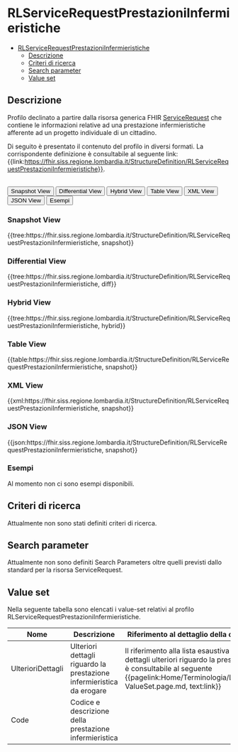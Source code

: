 # RLServiceRequestPrestazioniInfermieristiche

- [RLServiceRequestPrestazioniInfermieristiche](#rlservicerequestprestazioniinfermieristiche)
  - [Descrizione](#descrizione)
  - [Criteri di ricerca](#criteri-di-ricerca)
  - [Search parameter](#search-parameter)
  - [Value set](#value-set)


## Descrizione

Profilo declinato a partire dalla risorsa generica FHIR [ServiceRequest](http://hl7.org/fhir/R4/servicerequest.html) che contiene le informazioni relative ad una prestazione infermieristiche afferente ad un progetto individuale di un cittadino.

Di seguito è presentato il contenuto del profilo in diversi formati. La corrispondente definizione è consultabile al seguente link: {{link:https://fhir.siss.regione.lombardia.it/StructureDefinition/RLServiceRequestPrestazioniInfermieristiche}}.

<br>
<div class="tab">
 <button class="tablinks active" onclick="openTab(event, 'Snapshot View')">Snapshot View</button>
  <button class="tablinks" onclick="openTab(event, 'Differential View')">Differential View</button>
  <button class="tablinks" onclick="openTab(event, 'Hybrid View')">Hybrid View</button>
   <button class="tablinks" onclick="openTab(event, 'Table View')">Table View</button>
   <button class="tablinks" onclick="openTab(event, 'XML View')">XML View</button>
  <button class="tablinks" onclick="openTab(event, 'JSON View')">JSON View</button>
  <button class="tablinks" onclick="openTab(event, 'Esempi')">Esempi</button>
</div>

<div id="Snapshot View" class="tabcontent" style="display:block">
  <h3>Snapshot View</h3>
{{tree:https://fhir.siss.regione.lombardia.it/StructureDefinition/RLServiceRequestPrestazioniInfermieristiche, snapshot}}
</div>

<div id="Differential View" class="tabcontent">
  <h3>Differential View</h3>
{{tree:https://fhir.siss.regione.lombardia.it/StructureDefinition/RLServiceRequestPrestazioniInfermieristiche, diff}}
</div>

<div id="Hybrid View" class="tabcontent">
  <h3>Hybrid View</h3>
{{tree:https://fhir.siss.regione.lombardia.it/StructureDefinition/RLServiceRequestPrestazioniInfermieristiche, hybrid}}
</div>

<div id="Table View" class="tabcontent">
  <h3>Table View</h3>
{{table:https://fhir.siss.regione.lombardia.it/StructureDefinition/RLServiceRequestPrestazioniInfermieristiche, snapshot}}
</div>

<div id="XML View" class="tabcontent">
  <h3>XML View</h3>
{{xml:https://fhir.siss.regione.lombardia.it/StructureDefinition/RLServiceRequestPrestazioniInfermieristiche, snapshot}}
</div>

<div id="JSON View" class="tabcontent">
  <h3>JSON View</h3>
{{json:https://fhir.siss.regione.lombardia.it/StructureDefinition/RLServiceRequestPrestazioniInfermieristiche, snapshot}}
</div>

<div id="Esempi" class="tabcontent">
  <h3>Esempi</h3>
Al momento non ci sono esempi disponibili. 
</div>

<!-- ===================================================FINE SEZIONE=================================================== -->

## Criteri di ricerca

Attualmente non sono stati definiti criteri di ricerca.

<!-- ===================================================FINE SEZIONE=================================================== -->

## Search parameter

Attualmente non sono definiti Search Parameters oltre quelli previsti dallo standard per la risorsa ServiceRequest.

<!-- ===================================================FINE SEZIONE=================================================== -->

## Value set

Nella seguente tabella sono elencati i value-set relativi al profilo RLServiceRequestPrestazioniInfermieristiche.

| Nome | Descrizione | Riferimento al dettaglio della codifica |
|---|---|---|
| UlterioriDettagli | Ulteriori dettagli riguardo la prestazione infermieristica da erogare | Il riferimento alla lista esaustiva dei dettagli ulteriori riguardo la prestazione è consultabile al seguente {{pagelink:Home/Terminologia/Libreria-ValueSet.page.md, text:link}} |
| Code| Codice e descrizione della prestazione infermieristica | |